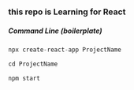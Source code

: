 ### this repo is Learning for React

##### Command Line (boilerplate)

```js
npx create-react-app ProjectName

cd ProjectName

npm start
```